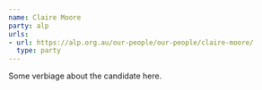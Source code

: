 ```yaml
---
name: Claire Moore
party: alp
urls:
- url: https://alp.org.au/our-people/our-people/claire-moore/
  type: party
---
```

Some verbiage about the candidate here.
